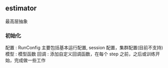 

## estimator

最高层抽象

### 初始化

配置 : RunConfig 主要包括基本运行配置, session 配置，集群配置(目前不支持)
模型 : 模型函数
回调 : 添加自定义回调函数，在每个 step 之前，之后或训练开始，完成做一些工作
